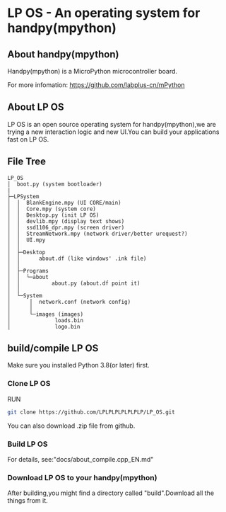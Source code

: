 # LP OS - An operating system for handpy(mpython)

## About handpy(mpython)

Handpy(mpython) is a MicroPython microcontroller board.

For more infomation:
https://github.com/labplus-cn/mPython

## About LP OS

LP OS is an open source operating system for handpy(mpython),we are trying a new interaction logic and new UI.You can build your applications fast on LP OS.

## File Tree
```
LP_OS
│  boot.py (system bootloader)
|
├─LPSystem
│  │  BlankEngine.mpy (UI CORE/main)
│  │  Core.mpy (system core)
│  │  Desktop.py (init LP OS)
│  │  devlib.mpy (display text shows)
│  │  ssd1106_dpr.mpy (screen driver)
│  │  StreamNetwork.mpy (network driver/better urequest?)
│  │  UI.mpy 
│  │
│  ├─Desktop 
│  │      about.df (like windows' .ink file)
│  │
│  ├─Programs
│  │  └─about
│  │          about.py (about.df point it)
│  │
│  └─System
│      │  network.conf (network config)
│      │
│      └─images (images)
│              loads.bin
│              logo.bin
```
## build/compile LP OS

Make sure you installed Python 3.8(or later) first.

### Clone LP OS

RUN
```bash
git clone https://github.com/LPLPLPLPLPLPLP/LP_OS.git
```
You can also download .zip file from github.

### Build LP OS

For details, see:"docs/about_compile.cpp_EN.md"

### Download LP OS to your handpy(mpython)

After building,you might find a directory called "build".Download all the things from it.
